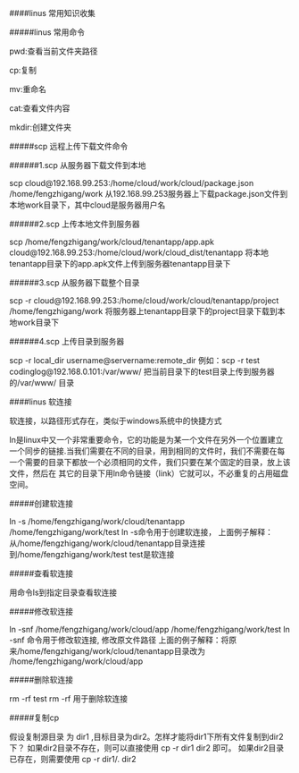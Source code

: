 ####linus 常用知识收集

#####linus 常用命令

<p>
pwd:查看当前文件夹路径
</p>

<p>
cp:复制
</p>

<p>
mv:重命名
</p>

<p>
cat:查看文件内容
</p>

<p>
mkdir:创建文件夹
</p>

#####scp 远程上传下载文件命令

######1.scp 从服务器下载文件到本地

<p>
scp cloud@192.168.99.253:/home/cloud/work/cloud/package.json /home/fengzhigang/work
从192.168.99.253服务器上下载package.json文件到本地work目录下，其中cloud是服务器用户名
</p>

######2.scp 上传本地文件到服务器

<p>
scp /home/fengzhigang/work/cloud/tenantapp/app.apk
cloud@192.168.99.253:/home/cloud/work/cloud_dist/tenantapp
将本地tenantapp目录下的app.apk文件上传到服务器tenantapp目录下
</p>

######3.scp 从服务器下载整个目录

<p>
 scp -r cloud@192.168.99.253:/home/cloud/work/cloud/tenantapp/project
 /home/fengzhigang/work 
 将服务器上tenantapp目录下的project目录下载到本地work目录下
</p>

######4.scp 上传目录到服务器

<p>
scp  -r local_dir username@servername:remote_dir
例如：scp -r test  codinglog@192.168.0.101:/var/www/   
把当前目录下的test目录上传到服务器的/var/www/ 目录
</p>

####linus 软连接

<p>
软连接，以路径形式存在，类似于windows系统中的快捷方式
</p>

<p>
 ln是linux中又一个非常重要命令，它的功能是为某一个文件在另外一个位置建立一个同步的链接.当我们需要在不同的目录，用到相同的文件时，我们不需要在每一个需要的目录下都放一个必须相同的文件，我们只要在某个固定的目录，放上该文件，然后在 其它的目录下用ln命令链接（link）它就可以，不必重复的占用磁盘空间。
</p>

#####创建软连接

<p>
ln -s /home/fengzhigang/work/cloud/tenantapp /home/fengzhigang/work/test
ln -s命令用于创建软连接，
上面例子解释：从/home/fengzhigang/work/cloud/tenantapp目录连接到/home/fengzhigang/work/test
test是软连接
</p>

#####查看软连接

<p>
用命令ls到指定目录查看软连接
</p>

#####修改软连接

<p>
ln -snf /home/fengzhigang/work/cloud/app /home/fengzhigang/work/test
ln -snf 命令用于修改软连接, 修改原文件路径
上面的例子解释：将原来/home/fengzhigang/work/cloud/tenantapp目录改为
/home/fengzhigang/work/cloud/app
</p>

#####删除软连接

<p>
rm -rf test
rm -rf 用于删除软连接
</p>

#####复制cp
<p>
假设复制源目录 为 dir1 ,目标目录为dir2。怎样才能将dir1下所有文件复制到dir2下？
如果dir2目录不存在，则可以直接使用
cp -r dir1 dir2
即可。
如果dir2目录已存在，则需要使用
cp -r dir1/. dir2
</p>